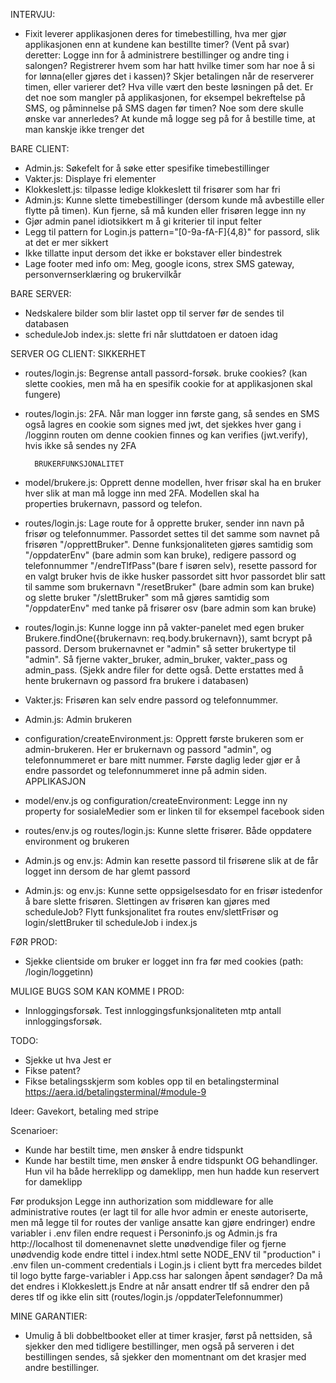INTERVJU:
- Fixit leverer applikasjonen deres for timebestilling, hva mer gjør applikasjonen enn at kundene kan bestillte timer?
    (Vent på svar) deretter: Logge inn for å administrere bestillinger og andre ting i salongen? Registrerer hvem som har hatt 
    hvilke timer som har noe å si for lønna(eller gjøres det i kassen)? Skjer betalingen når de reserverer timen, eller varierer det?
    Hva ville vært den beste løsningen på det. 
    Er det noe som mangler på applikasjonen, for eksempel bekreftelse på SMS, og påminnelse på SMS dagen før timen?
    Noe som dere skulle ønske var annerledes? At kunde må logge seg på for å bestille time, at man kanskje ikke trenger det


BARE CLIENT:
- Admin.js: Søkefelt for å søke etter spesifike timebestillinger
- Vakter.js: Displaye fri elementer
- Klokkeslett.js: tilpasse ledige klokkeslett til frisører som har fri
- Admin.js: Kunne slette timebestillinger (dersom kunde må avbestille eller flytte på timen). Kun fjerne, så må kunden eller frisøren
 legge inn ny
- Gjør admin panel idiotsikkert m å gi kriterier til input felter
- Legg til pattern for Login.js pattern="[0-9a-fA-F]{4,8}" for passord, slik at det er mer sikkert
- Ikke tillatte input dersom det ikke er bokstaver eller bindestrek
- Lage footer med info om: Meg, google icons, strex SMS gateway, personvernserklæring og brukervilkår

BARE SERVER:
- Nedskalere bilder som blir lastet opp til server før de sendes til databasen
- scheduleJob index.js: slette fri når sluttdatoen er datoen idag

SERVER OG CLIENT:
        SIKKERHET
- routes/login.js: Begrense antall passord-forsøk. bruke cookies? (kan slette cookies, men må ha en spesifik cookie for at applikasjonen skal fungere) 
- routes/login.js: 2FA. Når man logger inn første gang, så sendes en SMS også lagres en cookie som signes med jwt,
    det sjekkes hver gang i /logginn routen om denne cookien finnes og kan verifies (jwt.verify), hvis ikke så sendes ny 2FA

        BRUKERFUNKSJONALITET
- model/brukere.js: Opprett denne modellen, hver frisør skal ha en bruker hver slik at man må logge inn med 2FA. Modellen skal ha     
    properties brukernavn, passord og telefon. 
- routes/login.js: Lage route for å opprette bruker, sender inn navn på frisør og telefonnummer. Passordet settes til det samme som 
    navnet på frisøren "/opprettBruker". Denne funksjonaliteten gjøres samtidig som "/oppdaterEnv" (bare admin som kan bruke), redigere 
    passord og telefonnummer "/endreTlfPass"(bare f
    isøren selv), resette passord for en valgt bruker hvis de ikke husker passordet 
    sitt hvor passordet blir satt til samme som 
    brukernavn "/resetBruker" (bare admin som kan bruke) og slette bruker "/slettBruker" som må gjøres samtidig som "/oppdaterEnv" med 
    tanke på frisører osv (bare admin som kan bruke)
- routes/login.js: Kunne logge inn på vakter-panelet med egen bruker Brukere.findOne({brukernavn: req.body.brukernavn}), samt bcrypt på 
    passord. Dersom brukernavnet er "admin" så setter brukertype til "admin". Så fjerne vakter_bruker, admin_bruker, vakter_pass og 
    admin_pass. (Sjekk andre filer for dette også. Dette erstattes med å hente brukernavn og passord fra brukere i databasen)
- Vakter.js: Frisøren kan selv endre passord og telefonnummer.
- Admin.js: Admin brukeren
- configuration/createEnvironment.js: Opprett første brukeren som er admin-brukeren. Her er brukernavn og passord "admin", og 
    telefonnummeret er bare mitt nummer. Første daglig leder gjør er å endre passordet og telefonnummeret inne på admin siden.
        APPLIKASJON
- model/env.js og configuration/createEnvironment: Legge inn ny property for sosialeMedier som er linken til for eksempel facebook siden
- routes/env.js og routes/login.js: Kunne slette frisører. Både oppdatere environment og brukeren
- Admin.js og env.js: Admin kan resette passord til frisørene slik at de får logget inn dersom de har glemt passord 
- Admin.js: og env.js: Kunne sette oppsigelsesdato for en frisør istedenfor å bare slette frisøren. Slettingen av frisøren kan 
    gjøres med scheduleJob? Flytt funksjonalitet fra routes env/slettFrisør og login/slettBruker til scheduleJob i index.js

FØR PROD: 
- Sjekke clientside om bruker er logget inn fra før med cookies (path: /login/loggetinn)

MULIGE BUGS SOM KAN KOMME I PROD:
- Innloggingsforsøk. Test innloggingsfunksjonaliteten mtp antall innloggingsforsøk.

TODO:
- Sjekke ut hva Jest er
- Fikse patent?
- Fikse betalingsskjerm som kobles opp til en betalingsterminal https://aera.id/betalingsterminal/#module-9

Ideer:
Gavekort, betaling med stripe

Scenarioer:
- Kunde har bestilt time, men ønsker å endre tidspunkt
- Kunde har bestilt time, men ønsker å endre tidspunkt OG behandlinger. Hun vil ha både herreklipp og dameklipp, men hun hadde kun
    reservert for dameklipp

Før produksjon
Legge inn authorization som middleware for alle administrative routes (er lagt til for alle hvor admin er eneste autoriserte, men 
    må legge til for routes der vanlige ansatte kan gjøre endringer)
endre variabler i .env filen
endre request i Personinfo.js og Admin.js fra http://localhost til domenenavnet
slette unødvendige filer og fjerne unødvendig kode
endre tittel i index.html
sette NODE_ENV til "production" i .env filen
un-comment credentials i Login.js i client
bytt fra mercedes bildet til logo
bytte farge-variabler i App.css
har salongen åpent søndager? Da må det endres i Klokkeslett.js
Endre at når ansatt endrer tlf så endrer den på deres tlf og ikke elin sitt (routes/login.js /oppdaterTelefonnummer)

MINE GARANTIER:
- Umulig å bli dobbeltbooket eller at timer krasjer, først på nettsiden, så sjekker den med tidligere bestillinger, men også på serveren i det bestillingen sendes, så sjekker den momentnant om det krasjer med andre bestillinger.